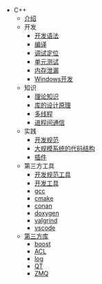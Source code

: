 * C++
  * [介绍](README.md)
  * 开发
    * [开发语法](dev/grammer.md)
    * [编译](dev/compile.md)
    * [调试定位](dev/debug.md)
    * [单元测试](dev/ut.md)
    * [内存泄漏](dev/leak.md)
    * [Windows开发](dev/windows.md)
  * 知识
    * [理论知识](kb/SUMMARY.md)
    * [库的设计原理](kb/lib.md)
    * [多线程](kb/mp.md)
    * [进程间通信](kb/ipc/SUMMARY.md)
  * 实践
    * [开发规范](practice/spec.md)
    * [大规模系统的代码结构](practice/large_scale_code.md)
    * [插件](practice/plugin)
  * 第三方工具
    * [开发规范工具](third/spec.md)
    * [开发工具](third/dev.md)
    * [gcc](third/gcc.md)
    * [cmake](third/cmake.md)
    * [conan](third/conan.md)
    * [doxygen](third/doxygen.md)
    * [valgrind](third/valgrind.md)
    * [vscode](third/vscode.md)
  * [第三方库](lib/SUMMARY.md)
    * [boost](lib/boost.md)
    * [ACL](lib/acl.md)
    * [log](lib/log.md)
    * [QT](lib/qt.md)
    * [ZMQ](lib/zmq.md)